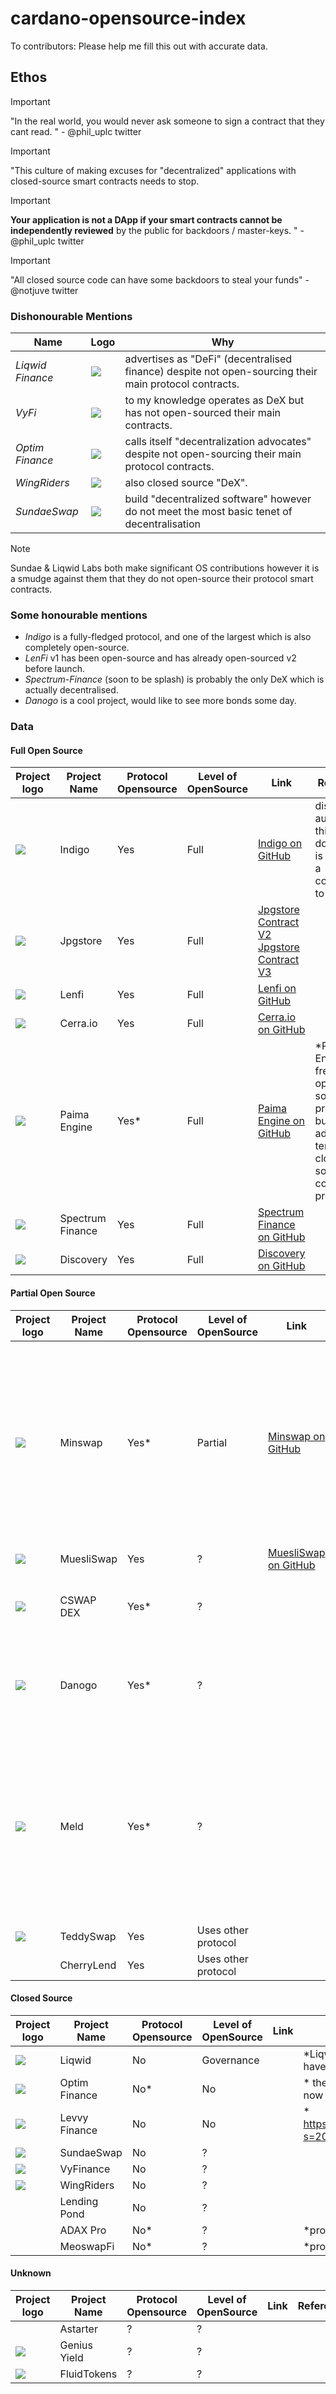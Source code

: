 # cardano-opensource-index

To contributors: Please help me fill this out with accurate data.

## Ethos

> [!IMPORTANT]
> "In the real world, you would never ask someone to sign a contract that they cant read. " - @phil_uplc twitter

> [!IMPORTANT]
> "This culture of making excuses for "decentralized" applications with closed-source smart contracts needs to stop.

> [!IMPORTANT]
> **Your application is not a DApp if your smart contracts cannot be independently reviewed** by the public for backdoors / master-keys. " - @phil_uplc twitter

> [!IMPORTANT]
> "All closed source code can have some backdoors to steal your funds" - @notjuve twitter

### Dishonourable Mentions

| Name             | Logo                 | Why                                                                                                   |
| ---------------- | -------------------- | ----------------------------------------------------------------------------------------------------- |
| _Liqwid Finance_ | ![][Liqwid Logo]     | advertises as "DeFi" (decentralised finance) despite not open-sourcing their main protocol contracts. |
| _VyFi_           | ![][VyFinance Logo]  | to my knowledge operates as DeX but has not open-sourced their main contracts.                         |
| _Optim Finance_  | ![][Optim Logo]      | calls itself "decentralization advocates" despite not open-sourcing their main protocol contracts.    |
| _WingRiders_     | ![][WingsRider Logo] | also closed source "DeX".                                                                             |
| _SundaeSwap_     | ![][SundaeSwap Logo] | build "decentralized software" however do not meet the most basic tenet of decentralisation          |

> [!NOTE]
> Sundae & Liqwid Labs both make significant OS contributions however it is a smudge against them that they do not open-source their protocol smart contracts.

### Some honourable mentions

- _Indigo_ is a fully-fledged protocol, and one of the largest which is also completely open-source.
- _LenFi_ v1 has been open-source and has already open-sourced v2 before launch.
- _Spectrum-Finance_ (soon to be splash) is probably the only DeX which is actually decentralised.
- _Danogo_ is a cool project, would like to see more bonds some day.

### Data

#### Full Open Source

| Project logo               | Project Name     | Protocol Opensource | Level of OpenSource | Link                                                                                                                               | Reference                                                                                                         |
| -------------------------- | ---------------- | ------------------- | ------------------- | ---------------------------------------------------------------------------------------------------------------------------------- | ----------------------------------------------------------------------------------------------------------------- |
| ![][Indigo Logo]           | Indigo           | Yes                 | Full                | [Indigo on GitHub](https://github.com/IndigoProtocol/indigo-smart-contracts)                                                       | disclosure: author of this document is building a competitor to Indigo                                            |
| ![][Jpg Store Logo]        | Jpgstore         | Yes                 | Full                | [Jpgstore Contract V2](https://github.com/jpg-store/contract-v2) [Jpgstore Contract V3](https://github.com/jpg-store/contracts-v3) |                                                                                                                   |
| ![][Lenfi Logo]            | Lenfi            | Yes                 | Full                | [Lenfi on GitHub](https://github.com/lenfiLabs/lenfi-smart-contracts)                                                              |                                                                                                                   |
| ![][Cerra Logo]            | Cerra.io         | Yes                 | Full                | [Cerra.io on GitHub](https://github.com/cerraio/lending-plutus)                                                                    |                                                                                                                   |
| ![][Paima Logo]            | Paima Engine     | Yes\*               | Full                | [Paima Engine on GitHub](https://github.com/PaimaStudios/paima-engine/)                                                            | \*Paima Engine is free for open-source projects, but has additional terms for closed-sourced commercial projects. |
| ![][Spectrum Finance Logo] | Spectrum Finance | Yes                 | Full                | [Spectrum Finance on GitHub](https://github.com/spectrum-finance/cardano-dex-contracts)                                                                                                                                   |                                                                                                                   |
| ![][Anastasia Labs Logo]   | Discovery        | Yes                 | Full                |  [Discovery on GitHub](https://github.com/Anastasia-Labs/discovery/)                                                                                                                                              |                                                                                                                   |

#### Partial Open Source

| Project logo         | Project Name | Protocol Opensource | Level of OpenSource | Link                                                                                   | Reference                                                                                                                                                                       |
| -------------------- | ------------ | ------------------- | ------------------- | -------------------------------------------------------------------------------------- | ------------------------------------------------------------------------------------------------------------------------------------------------------------------------------- |
| ![][Minswap Logo]    | Minswap      | Yes\*               | Partial             | [Minswap on GitHub](https://github.com/CatspersCoffee/contracts)                       | V1 source is available, however when Wingriders found a vulnerability they were allegedly blackmailed and closed their source. Most recent, corrected contracts I can not find. |
| ![][Muesliswap Logo] | MuesliSwap   | Yes                 | ?                   | [MuesliSwap on GitHub](https://github.com/MuesliSwapTeam/muesliswap-cardano-contracts) |                                                                                                                                                                                 |
| ![][CSWAP Logo]      | CSWAP DEX    | Yes\*               | ?                   |                                                                                        | \* Allegedly opensource but I cannot find the repository                                                                                                                        |
| ![][Danogo Logo]     | Danogo       | Yes\*               | ?                   |                                                                                        | \* ironic that an optim-derived product is opensource but optim isn't                                                                                                           |
| ![][Meld Logo]       | Meld         | Yes\*               | ?                   |                                                                                        | \*opensource in spite of not being deployed. They might not have a commitment to Cardano but they have done better than every closed source project on this list.               |
| ![][TeddySwap Logo]  | TeddySwap    | Yes                 | Uses other protocol |                                                                                        |                                                                                                                                                                                 |
|                      | CherryLend   | Yes                 | Uses other protocol |                                                                                        |                                                                                                                                                                                 |
#### Closed Source

| Project logo            | Project Name  | Protocol Opensource | Level of OpenSource | Link | Reference                                                                                              |
| ----------------------- | ------------- | ------------------- | ------------------- | ---- | ------------------------------------------------------------------------------------------------------ |
| ![][Liqwid Logo]        | Liqwid        | No                  | Governance          |      | \*Liqwid has opensourced various other components but have not opensourced their main smart contracts. |
| ![][Optim Logo]         | Optim Finance | No\*                | No                  |      | \* their team in principle support OS but can't OS right now for whatever reasons                      |
| ![][Levvy Finance Logo] | Levvy Finance | No                  | No                  |      | \* https://x.com/ponziratti/status/1736412671036084725?s=20 No interest in open-source.                |
| ![][SundaeSwap Logo]    | SundaeSwap    | No                  | ?                   |      |                                                                                                        |
| ![][VyFinance Logo]     | VyFinance     | No                  | ?                   |      |                                                                                                        |
| ![][WingsRider Logo]    | WingRiders    | No                  | ?                   |      |                                                                                                        |
|                         | Lending Pond  | No                  | ?                   |      |                                                                                                        |
|                         | ADAX Pro      | No\*                | ?                   |      | \*project is seemingly dead                                                                            |
|                         | MeoswapFi     | No\*                | ?                   |      | \*project is seemingly dead                                                                            |

#### Unknown

| Project logo          | Project Name | Protocol Opensource | Level of OpenSource | Link | Reference |
| --------------------- | ------------ | ------------------- | ------------------- | ---- | --------- |
|                       | Astarter     | ?                   | ?                   |      |           |
| ![][Genius Logo]      | Genius Yield | ?                   | ?                   |      |           |
| ![][FluidTokens Logo] | FluidTokens  | ?                   | ?                   |      |           |

<!-- Links  -->

[Anastasia Labs Logo]: https://pbs.twimg.com/profile_banners/1631365757513748480/1694253013/600x200

[Indigo Logo]: https://sp-ao.shortpixel.ai/client/to_webp,q_glossy,ret_img/https://indigoprotocol.io/wp-content/uploads/2022/01/Indigo-Brand-Logo-Bigger.png

[Jpg Store Logo]: https://static.jpgstoreapis.com/icons/jpg-logo-season2-dark.svg

[Liqwid Logo]: https://liqwid.finance/images/icon/logo.svg

[Djed Logo]: https://djed.xyz/static/media/logo.de09f990f1a0b5bc8000.svg

[Muesliswap Logo]: https://muesliswap.com/static/media/muesliswap.86e5affdd1cbde9ed769.webp

[Lenfi Logo]: https://lenfi.io/_next/image?url=%2F_next%2Fstatic%2Fmedia%2FNavbarLogo.5a744377.svg&w=384&q=75

[Cerra Logo]: https://cerra.io/static/media/hero.290bce0c.jpg

[TeddySwap Logo]: https://pbs.twimg.com/profile_images/1718987221251108864/TNsoOzrQ_400x400.jpg

[FluidTokens Logo]: https://fluidtokens.com/static/media/logo.461d3a250fd296c5e61ed5cafb27c7a6.svg

[Meld Logo]: https://3964467418-files.gitbook.io/~/files/v0/b/gitbook-x-prod.appspot.com/o/spaces%2F-M_oxWvdScPMaJMzf8V0%2Fuploads%2FfElZZkA6893vtZLN9Eqo%2FMELD_gitbook_newlogo-01.png?alt=media&token=dffd7f40-053b-481c-8a55-1f2dc45a34e6

[Minswap Logo]: https://minswap.org/wp-content/uploads/2022/03/Frame-9.svg

[Paima Logo]: https://paimastudios.com/images/paima-logo.svg

[SundaeSwap Logo]: https://pbs.twimg.com/profile_images/1573111846579617794/jftnVq8h_400x400.jpg

[Levvy Finance Logo]: https://pbs.twimg.com/profile_images/1696890987056955394/v27tlEe9_400x400.jpg

[Spectrum Finance Logo]: https://pbs.twimg.com/profile_images/1636004217843220480/ly0W1Ixq_400x400.jpg

[Genius Logo]: https://www.geniusyield.co/css/img/logo-new.png

[CSWAP Logo]: https://www.cswap.info/static/media/green-logo.3e2de991.svg

[VyFinance Logo]: https://app.vyfi.io/images/vyfi-blank-logo.png

[Optim Logo]: https://www.optim.finance/assets/optim.svg

[WingsRider Logo]: https://pbs.twimg.com/profile_images/1612367031457792002/e4UOYgqb_400x400.png

[Danogo Logo]: https://lh3.googleusercontent.com/RkL4Flyc1_nGqSst5uMhSgsnmHwDPwYkBENESu9q0k5T-nO3JMgfAJGk-hTFIIySEavcS6LqgKtrBXJxhLM_D3VlIUGKhm6W=w160-rw
